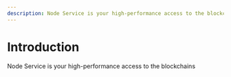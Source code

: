 ```yaml
---
description: Node Service is your high-performance access to the blockchains
---
```


# Introduction

Node Service is your high-performance access to the blockchains
